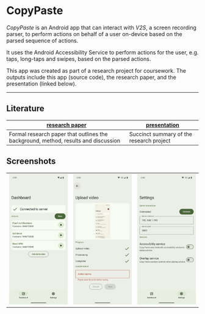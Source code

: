 # CopyPaste

_CopyPaste_ is an Android app that can interact with _V2S_, a screen recording parser, to perform actions on behalf of a user on-device based on the parsed sequence of actions.

It uses the Android Accessibility Service to perform actions for the user, e.g. taps, long-taps and swipes, based on the parsed actions.

This app was created as part of a research project for coursework. The outputs include this app (source code), the research paper, and the presentation (linked below).

---

## Literature

| [research paper](https://link.storjshare.io/raw/jwzayv7zumsa2k76qzk4eafimz4q/dk-public/copypaste/On-device%20replay%20of%20actions%20in%20smartphone%20screen%20recordings%20-%20v1.0.pdf) | [presentation](https://link.storjshare.io/raw/jxps2nfm462emwnuqtqlaoyxn4sq/dk-public/copypaste/Presentation%20-%20v2.2.pdf) |
| ------------------------------------------------------------------------------------------------------------------------------------------------------------------------------------------ | --------------------------------------------------------------------------------------------------------------------------- |
| Formal research paper that outlines the background, method, results and discussion                                                                                                         | Succinct summary of the research project                                                                                    |

## Screenshots

|                                              |                                                 |                                            |
| -------------------------------------------- | ----------------------------------------------- | ------------------------------------------ |
| ![app dashboard](docs/img/app-dashboard.png) | ![app upload](docs/img/app-upload-complete.png) | ![app settings](docs/img/app-settings.png) |
